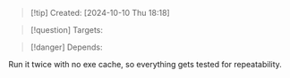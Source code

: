 
>[!tip] Created: [2024-10-10 Thu 18:18]

>[!question] Targets: 

>[!danger] Depends: 

Run it twice with no exe cache, so everything gets tested for repeatability.